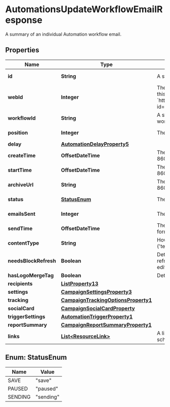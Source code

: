 

# AutomationsUpdateWorkflowEmailResponse

A summary of an individual Automation workflow email.

## Properties

| Name | Type | Description | Notes |
|------------ | ------------- | ------------- | -------------|
|**id** | **String** | A string that uniquely identifies the Automation email. |  [optional] [readonly] |
|**webId** | **Integer** | The ID used in the Mailchimp web application. View this automation in your Mailchimp account at &#x60;https://{dc}.admin.mailchimp.com/campaigns/show/?id&#x3D;{web_id}&#x60;. |  [optional] [readonly] |
|**workflowId** | **String** | A string that uniquely identifies an Automation workflow. |  [optional] [readonly] |
|**position** | **Integer** | The position of an Automation email in a workflow. |  [optional] [readonly] |
|**delay** | [**AutomationDelayProperty5**](AutomationDelayProperty5.md) |  |  [optional] |
|**createTime** | **OffsetDateTime** | The date and time the campaign was created in ISO 8601 format. |  [optional] [readonly] |
|**startTime** | **OffsetDateTime** | The date and time the campaign was started in ISO 8601 format. |  [optional] [readonly] |
|**archiveUrl** | **String** | The link to the campaign&#39;s archive version in ISO 8601 format. |  [optional] [readonly] |
|**status** | [**StatusEnum**](#StatusEnum) | The current status of the campaign. |  [optional] [readonly] |
|**emailsSent** | **Integer** | The total number of emails sent for this campaign. |  [optional] [readonly] |
|**sendTime** | **OffsetDateTime** |  The date and time a campaign was sent in ISO 8601 format |  [optional] [readonly] |
|**contentType** | **String** | How the campaign&#39;s content is put together (&#39;template&#39;, &#39;drag_and_drop&#39;, &#39;html&#39;, &#39;url&#39;). |  [optional] [readonly] |
|**needsBlockRefresh** | **Boolean** | Determines if the automation email needs its blocks refreshed by opening the web-based campaign editor. |  [optional] [readonly] |
|**hasLogoMergeTag** | **Boolean** | Determines if the campaign contains the *|BRAND:LOGO|* merge tag. |  [optional] [readonly] |
|**recipients** | [**ListProperty13**](ListProperty13.md) |  |  [optional] |
|**settings** | [**CampaignSettingsProperty3**](CampaignSettingsProperty3.md) |  |  [optional] |
|**tracking** | [**CampaignTrackingOptionsProperty1**](CampaignTrackingOptionsProperty1.md) |  |  [optional] |
|**socialCard** | [**CampaignSocialCardProperty**](CampaignSocialCardProperty.md) |  |  [optional] |
|**triggerSettings** | [**AutomationTriggerProperty1**](AutomationTriggerProperty1.md) |  |  [optional] |
|**reportSummary** | [**CampaignReportSummaryProperty1**](CampaignReportSummaryProperty1.md) |  |  [optional] |
|**links** | [**List&lt;ResourceLink&gt;**](ResourceLink.md) | A list of link types and descriptions for the API schema documents. |  [optional] [readonly] |



## Enum: StatusEnum

| Name | Value |
|---- | -----|
| SAVE | &quot;save&quot; |
| PAUSED | &quot;paused&quot; |
| SENDING | &quot;sending&quot; |



